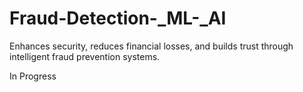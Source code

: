 # Fraud-Detection-_ML-_AI
Enhances security, reduces financial losses, and builds trust through intelligent fraud prevention systems.


In Progress
